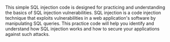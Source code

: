 This simple SQL injection code is designed for practicing and understanding the basics of SQL injection vulnerabilities. SQL injection is a code injection technique that exploits vulnerabilities in a web application's software by manipulating SQL queries. This practice code will help you identify and understand how SQL injection works and how to secure your applications against such attacks.
